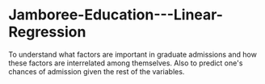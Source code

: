 # Jamboree-Education---Linear-Regression
To understand what factors are important in graduate admissions and how these factors are interrelated among themselves. Also to predict one's chances of admission given the rest of the variables.
